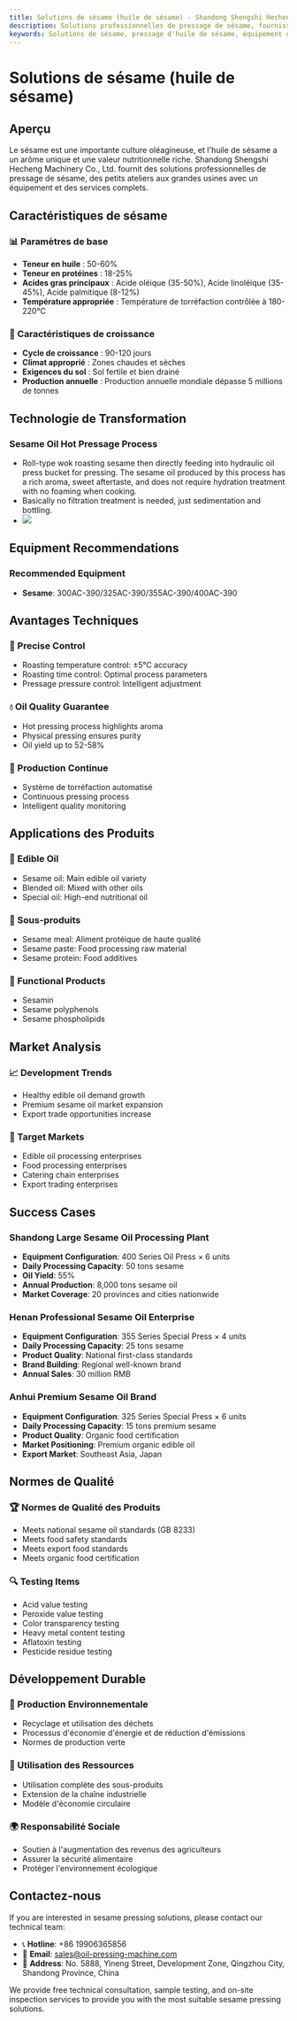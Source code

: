 ```yaml
---
title: Solutions de sésame (huile de sésame) - Shandong Shengshi Hecheng Machinery Co., Ltd.
description: Solutions professionnelles de pressage de sésame, fournissant des équipements et services techniques de transformation d'huile de sésame, teneur en huile 50-60%, utilisant le processus de pressage à chaud pour mettre en valeur l'arôme, des petits ateliers aux grandes usines avec un équipement et des services complets.
keywords: Solutions de sésame, pressage d'huile de sésame, équipement de transformation de sésame, ligne de production d'huile de sésame, processus de pressage à chaud de sésame, presse à huile de sésame, extraction d'huile de sésame, transformation de graines oléagineuses de sésame, équipement de pressage d'huile de sésame, équipement de production d'huile de sésame, usine de transformation d'huile de sésame
---
```


# Solutions de sésame (huile de sésame)

## Aperçu

Le sésame est une importante culture oléagineuse, et l'huile de sésame a un arôme unique et une valeur nutritionnelle riche. Shandong Shengshi Hecheng Machinery Co., Ltd. fournit des solutions professionnelles de pressage de sésame, des petits ateliers aux grandes usines avec un équipement et des services complets.

## Caractéristiques de sésame

### 📊 Paramètres de base
- **Teneur en huile** : 50-60%
- **Teneur en protéines** : 18-25%
- **Acides gras principaux** : Acide oléique (35-50%), Acide linoléique (35-45%), Acide palmitique (8-12%)
- **Température appropriée** : Température de torréfaction contrôlée à 180-220℃

### 🌱 Caractéristiques de croissance
- **Cycle de croissance** : 90-120 jours
- **Climat approprié** : Zones chaudes et sèches
- **Exigences du sol** : Sol fertile et bien drainé
- **Production annuelle** : Production annuelle mondiale dépasse 5 millions de tonnes

## Technologie de Transformation

### Sesame Oil Hot Pressage Process
- Roll-type wok roasting sesame then directly feeding into hydraulic oil press bucket for pressing. The sesame oil produced by this process has a rich aroma, sweet aftertaste, and does not require hydration treatment with no foaming when cooking.
- Basically no filtration treatment is needed, just sedimentation and bottling.
- ![](/images/芝麻热榨工艺.png)

## Equipment Recommendations

### Recommended Equipment
- **Sesame**: 300AC-390/325AC-390/355AC-390/400AC-390

## Avantages Techniques

### 🎯 Precise Control
- Roasting temperature control: ±5℃ accuracy
- Roasting time control: Optimal process parameters
- Pressage pressure control: Intelligent adjustment

### 💧 Oil Quality Guarantee
- Hot pressing process highlights aroma
- Physical pressing ensures purity
- Oil yield up to 52-58%

### 🔄 Production Continue
- Système de torréfaction automatisé
- Continuous pressing process
- Intelligent quality monitoring

## Applications des Produits

### 🍳 Edible Oil
- Sesame oil: Main edible oil variety
- Blended oil: Mixed with other oils
- Special oil: High-end nutritional oil

### 🥛 Sous-produits
- Sesame meal: Aliment protéique de haute qualité
- Sesame paste: Food processing raw material
- Sesame protein: Food additives

### 💊 Functional Products
- Sesamin
- Sesame polyphenols
- Sesame phospholipids

## Market Analysis

### 📈 Development Trends
- Healthy edible oil demand growth
- Premium sesame oil market expansion
- Export trade opportunities increase

### 🎯 Target Markets
- Edible oil processing enterprises
- Food processing enterprises
- Catering chain enterprises
- Export trading enterprises

## Success Cases

### Shandong Large Sesame Oil Processing Plant
- **Equipment Configuration**: 400 Series Oil Press × 6 units
- **Daily Processing Capacity**: 50 tons sesame
- **Oil Yield**: 55%
- **Annual Production**: 8,000 tons sesame oil
- **Market Coverage**: 20 provinces and cities nationwide

### Henan Professional Sesame Oil Enterprise
- **Equipment Configuration**: 355 Series Special Press × 4 units
- **Daily Processing Capacity**: 25 tons sesame
- **Product Quality**: National first-class standards
- **Brand Building**: Regional well-known brand
- **Annual Sales**: 30 million RMB

### Anhui Premium Sesame Oil Brand
- **Equipment Configuration**: 325 Series Special Press × 6 units
- **Daily Processing Capacity**: 15 tons premium sesame
- **Product Quality**: Organic food certification
- **Market Positioning**: Premium organic edible oil
- **Export Market**: Southeast Asia, Japan

## Normes de Qualité

### 🏆 Normes de Qualité des Produits
- Meets national sesame oil standards (GB 8233)
- Meets food safety standards
- Meets export food standards
- Meets organic food certification

### 🔍 Testing Items
- Acid value testing
- Peroxide value testing
- Color transparency testing
- Heavy metal content testing
- Aflatoxin testing
- Pesticide residue testing

## Développement Durable

### 🌱 Production Environnementale
- Recyclage et utilisation des déchets
- Processus d'économie d'énergie et de réduction d'émissions
- Normes de production verte

### 🔄 Utilisation des Ressources
- Utilisation complète des sous-produits
- Extension de la chaîne industrielle
- Modèle d'économie circulaire

### 🌍 Responsabilité Sociale
- Soutien à l'augmentation des revenus des agriculteurs
- Assurer la sécurité alimentaire
- Protéger l'environnement écologique

## Contactez-nous

If you are interested in sesame pressing solutions, please contact our technical team:

- 📞 **Hotline**: +86 19906365856
- 📧 **Email**: sales@oil-pressing-machine.com
- 📍 **Address**: No. 5888, Yineng Street, Development Zone, Qingzhou City, Shandong Province, China

We provide free technical consultation, sample testing, and on-site inspection services to provide you with the most suitable sesame pressing solutions.